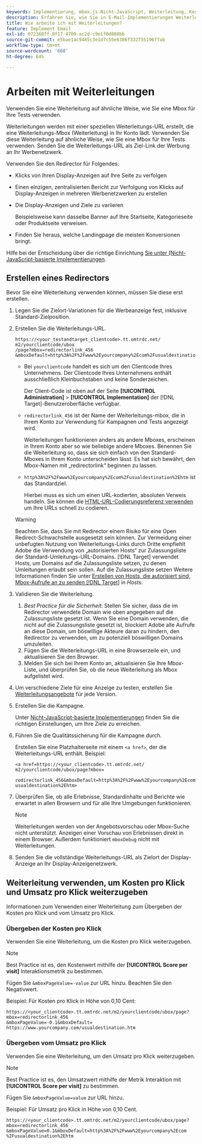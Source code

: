 ```yaml
---
keywords: Implementierung, mbox.js-Nicht-JavaScript, Weiterleitung, Kosten pro Klick, Umsatz pro Klick
description: Erfahren Sie, wie Sie in E-Mail-Implementierungen Weiterleitungen verwenden, ähnlich wie bei der Verwendung einer Mbox in Ihren - [!DNL Adobe Target] .
title: Wie arbeite ich mit Weiterleitungen?
feature: Implement Email
exl-id: 072368ff-9f17-4709-ac2d-c9e1f0d888bb
source-git-commit: e5bae1ac9485c3e1d7c55e6386f332755196ffab
workflow-type: tm+mt
source-wordcount: '668'
ht-degree: 64%

---
```


# Arbeiten mit Weiterleitungen

Verwenden Sie eine Weiterleitung auf ähnliche Weise, wie Sie eine Mbox für Ihre Tests verwenden.

Weiterleitungen werden mit einer speziellen Weiterleitungs-URL erstellt, die eine Weiterleitungs-Mbox (Weiterleitung) in Ihr Konto lädt. Verwenden Sie diese Weiterleitung auf ähnliche Weise, wie Sie eine Mbox für Ihre Tests verwenden. Senden Sie die Weiterleitungs-URL als Ziel-Link der Werbung an Ihr Werbenetzwerk.

Verwenden Sie den Redirector für Folgendes:

* Klicks von Ihren Display-Anzeigen auf Ihre Seite zu verfolgen
* Einen einzigen, zentralisierten Bericht zur Verfolgung von Klicks auf Display-Anzeigen in mehreren Werbenetzwerken zu erstellen
* Die Display-Anzeigen und Ziele zu variieren

  Beispielsweise kann dasselbe Banner auf Ihre Startseite, Kategorieseite oder Produktseite verweisen.

* Finden Sie heraus, welche Landingpage die meisten Konversionen bringt.

Hilfe bei der Entscheidung über die richtige Einrichtung [ Sie unter (Nicht-JavaScript-basierte Implementierungen](/help/dev/implement/email/overview.md).

## Erstellen eines Redirectors

Bevor Sie eine Weiterleitung verwenden können, müssen Sie diese erst erstellen.

1. Legen Sie die Zielort-Variationen für die Werbeanzeige fest, inklusive Standard-Zielposition.
1. Erstellen Sie die Weiterleitungs-URL.

   ```
   https://<your_testandtarget_clientcode>.tt.omtrdc.net/​m2/yourclientcode/ubox
   /​page?mbox=redirectorlink_456
   &mboxDefault=http%3A%2F%2Fwww%2Eyourcompany%2Ecom%2Fusualdestination%2Ehtm
   ```

   * Bei `yourclientcode` handelt es sich um den Clientcode Ihres Unternehmens. Der Clientcode Ihres Unternehmens enthält ausschließlich Kleinbuchstaben und keine Sonderzeichen.

     Der Client-Code ist oben auf der Seite **[!UICONTROL Administration]** > **[!UICONTROL Implementation]** der [!DNL Target]-Benutzeroberfläche verfügbar.

   * `redirectorlink_456` ist der Name der Weiterleitungs-mbox, die in Ihrem Konto zur Verwendung für Kampagnen und Tests angezeigt wird.

     Weiterleitungen funktionieren anders als andere Mboxes, erscheinen in Ihrem Konto aber so wie beliebige andere Mboxes. Benennen Sie die Weiterleitung so, dass sie sich einfach von den Standard-Mboxes in Ihrem Konto unterscheiden lässt.  Es hat sich bewährt, den Mbox-Namen mit „redirectorlink“ beginnen zu lassen.

   * `http%3A%2F%2Fwww%2Eyourcompany%2Ecom%2Fusualdestination%2Ehtm` ist das Standardziel.

     Hierbei muss es sich um einen URL-kodierten, absoluten Verweis handeln. Sie können die [HTML-URL-Codierungsreferenz verwenden](https://www.w3schools.com/tags/ref_urlencode.asp) um Ihre URLs schnell zu codieren.

   >[!WARNING]
   >
   >Beachten Sie, dass Sie mit Redirector einem Risiko für eine Open Redirect-Schwachstelle ausgesetzt sein können. Zur Vermeidung einer unbefugten Nutzung von Weiterleitungs-Links durch Dritte empfiehlt Adobe die Verwendung von „autorisierten Hosts“ zur Zulassungsliste der Standard-Umleitungs-URL-Domains. [!DNL Target] verwendet Hosts, um Domains auf die Zulassungsliste setzen, zu denen Umleitungen erlaubt sein sollen. Auf die Zulassungsliste setzen Weitere Informationen finden Sie unter [Erstellen von Hosts, die autorisiert sind, Mbox-Aufrufe an zu senden [!DNL Target]](https://experienceleague.adobe.com/docs/target/using/administer/hosts.html#allowlist) in *Hosts*.

1. Validieren Sie die Weiterleitung.
   1. *Best Practice für die Sicherheit*: Stellen Sie sicher, dass die im Redirector verwendete Domain wie oben angegeben auf die Zulassungsliste gesetzt ist. Wenn Sie eine Domain verwenden, die nicht auf die Zulassungsliste gesetzt ist, blockiert Adobe alle Aufrufe an diese Domain, um böswillige Akteure daran zu hindern, den Redirector zu verwenden, um zu potenziell böswilligen Domains umzuleiten.
   2. Fügen Sie die Weiterleitungs-URL in eine Browserzeile ein, und aktualisieren Sie den Browser.
   3. Melden Sie sich bei Ihrem Konto an, aktualisieren Sie Ihre Mbox-Liste, und überprüfen Sie, ob die neue Weiterleitung als Mbox aufgelistet wird.
1. Um verschiedene Ziele für eine Anzeige zu testen, erstellen Sie [Weiterleitungsangebote](https://experienceleague.adobe.com/docs/target/using/experiences/vec/redirect-offer.html) für jede Version.
1. Erstellen Sie die Kampagne.

   Unter [Nicht-JavaScript-basierte Implementierungen](/help/dev/implement/email/overview.md) finden Sie die richtigen Einstellungen, um Ihre Ziele zu erreichen.
1. Führen Sie die Qualitätssicherung für die Kampagne durch.

   Erstellen Sie eine Platzhalterseite mit einem `<a href>`, der die Weiterleitungs-URL enthält. Beispiel:

   ```
   <a href=https://<your_clientcode>.tt.omtrdc.net/​m2/yourclientcode/ubox/​page?mbox=
   
   redirectorlink_456&mboxDefault=http%3A%2F%2Fwww%2Eyourcompany%2Ecom%2F​usualdestination%2Ehtm>
   ```

1. Überprüfen Sie, ob alle Erlebnisse, Standardinhalte und Berichte wie erwartet in allen Browsern und für alle Ihre Umgebungen funktionieren.

   >[!NOTE]
   >
   >Weiterleitungen werden von der Angebotsvorschau oder Mbox-Suche nicht unterstützt. Anzeigen einer Vorschau von Erlebnissen direkt in einem Browser. Außerdem funktioniert `mboxDebug` nicht mit Weiterleitungen.

1. Senden Sie die vollständige Weiterleitungs-URL als Zielort der Display-Anzeige an Ihr Display-Anzeigenetzwerk.

## Weiterleitung verwenden, um Kosten pro Klick und Umsatz pro Klick weiterzugeben

Informationen zum Verwenden einer Weiterleitung zum Übergeben der Kosten pro Klick und vom Umsatz pro Klick.

### Übergeben der Kosten pro Klick

Verwenden Sie eine Weiterleitung, um die Kosten pro Klick weiterzugeben.

>[!NOTE]
>
>Best Practice ist es, den Kostenwert mithilfe der **[!UICONTROL Score per visit]** Interaktionsmetrik zu bestimmen.

Fügen Sie `&mboxPageValue=-value` zur URL hinzu. Beachten Sie den Negativwert.

Beispiel: Für Kosten pro Klick in Höhe von 0,10 Cent:

```
https://<your_clientcode>.tt.omtrdc.net/​m2/yourclientcode/ubox/​page?mbox=redirectorlink_456
&mboxPageValue=-0.1&mboxDefault=​https://www.yourcompany.com/usualdestination.htm
```

### Übergeben vom Umsatz pro Klick 

Verwenden Sie eine Weiterleitung, um den Umsatz pro Klick weiterzugeben.

>[!NOTE]
>
>Best Practice ist es, den Umsatzwert mithilfe der Metrik Interaktion mit **[!UICONTROL Score per visit]** zu bestimmen.

Fügen Sie `&mboxPageValue=value` zur URL hinzu.

Beispiel: Für Umsatz pro Klick in Höhe von 0,10 Cent.

```
https://<​your_clientcode>​​​​.tt​​.omtrdc​.net/​​m2/​yourclientcode/​ubox/​​​page?mbox=redirectorlink_456
&mboxPageValue=0.1​&mbox​Default=​​http%3A%2F%2Fwww%2E​yourcompany%2Ecom​%2Fusualdestination%2Ehtm
```
